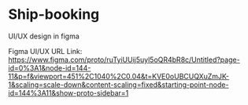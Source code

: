 # Ship-booking
UI/UX design in figma

Figma UI/UX URL Link:
https://www.figma.com/proto/ruTyiUUij5uyl5oQR4bR8c/Untitled?page-id=0%3A1&node-id=144-11&p=f&viewport=451%2C1040%2C0.04&t=KVE0oUBCUQXuZmJK-1&scaling=scale-down&content-scaling=fixed&starting-point-node-id=144%3A11&show-proto-sidebar=1

